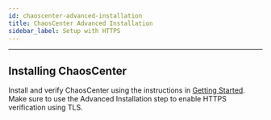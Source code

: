 ```yaml
---
id: chaoscenter-advanced-installation
title: ChaosCenter Advanced Installation
sidebar_label: Setup with HTTPS
---
```


---

## Installing ChaosCenter

Install and verify ChaosCenter using the instructions in [Getting Started](../getting-started/installation.md). Make sure to use the Advanced Installation step to enable HTTPS verification using TLS.
